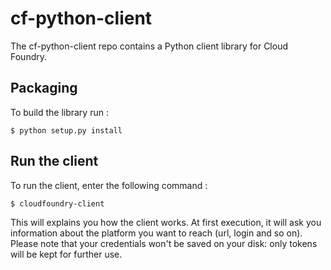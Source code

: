 


cf-python-client
================

The cf-python-client repo contains a Python client library for Cloud Foundry. 

## Packaging

To build the library run :

```
$ python setup.py install
```

## Run the client

To run the client, enter the following command :

```
$ cloudfoundry-client
```

This will explains you how the client works. At first execution, it will ask you information about the platform you want to reach (url, login and so on).
Please note that your credentials won't be saved on your disk: only tokens will be kept for further use.